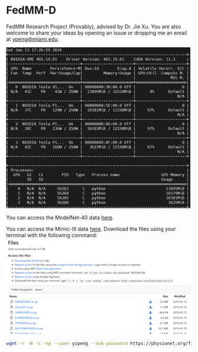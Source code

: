 # FedMM-D

FedMM Research Project (Provably), advised by Dr. Jie Xu. You are also welcome to share your ideas by opening an issue or dropping me an email at [ypeng@miami.edu](mailto:ypeng@miami.edu).

<img src="fig/memory.jpg" width="500">

You can access the ModelNet-40 data [here](https://modelnet.cs.princeton.edu/).

You can access the Mimic-III data [here](https://physionet.org/content/mimiciii/1.4/). Download the files using your terminal with the following command:
![FedMM-D](fig/m3.jpg)
```bash
wget -r -N -c -np --user yzpeng --ask-password https://physionet.org/files/mimiciii/1.4/
